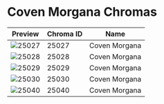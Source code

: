 # Coven Morgana Chromas



| Preview | Chroma ID | Name |
|---------|-----------|------|
| ![25027](https://raw.communitydragon.org/latest/plugins/rcp-be-lol-game-data/global/default/v1/champion-chroma-images/25/25027.png) | 25027 | Coven Morgana |
| ![25028](https://raw.communitydragon.org/latest/plugins/rcp-be-lol-game-data/global/default/v1/champion-chroma-images/25/25028.png) | 25028 | Coven Morgana |
| ![25029](https://raw.communitydragon.org/latest/plugins/rcp-be-lol-game-data/global/default/v1/champion-chroma-images/25/25029.png) | 25029 | Coven Morgana |
| ![25030](https://raw.communitydragon.org/latest/plugins/rcp-be-lol-game-data/global/default/v1/champion-chroma-images/25/25030.png) | 25030 | Coven Morgana |
| ![25040](https://raw.communitydragon.org/latest/plugins/rcp-be-lol-game-data/global/default/v1/champion-chroma-images/25/25040.png) | 25040 | Coven Morgana |
